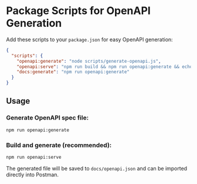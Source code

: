 # Package Scripts for OpenAPI Generation

Add these scripts to your `package.json` for easy OpenAPI generation:

```json
{
  "scripts": {
    "openapi:generate": "node scripts/generate-openapi.js",
    "openapi:serve": "npm run build && npm run openapi:generate && echo 'OpenAPI spec generated! Import docs/openapi.json into Postman'",
    "docs:generate": "npm run openapi:generate"
  }
}
```

## Usage

### Generate OpenAPI spec file:

```bash
npm run openapi:generate
```

### Build and generate (recommended):

```bash
npm run openapi:serve
```

The generated file will be saved to `docs/openapi.json` and can be imported directly into Postman.
